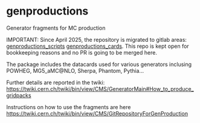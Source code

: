 # genproductions
Generator fragments for MC production

IMPORTANT: Since April 2025, the repository is migrated to gitlab areas: [genproductions_scripts]([url](https://gitlab.cern.ch/cms-gen/genproductions_scripts/)) [genproductions_cards]([url](https://gitlab.cern.ch/cms-gen/genproductions_cards/)). This repo is kept open for bookkeeping reasons and no PR is going to be merged here.

The package includes the datacards used for various generators inclusing POWHEG, MG5_aMC@NLO, Sherpa, Phantom, Pythia...

Further details are reported in the twiki: https://twiki.cern.ch/twiki/bin/view/CMS/GeneratorMain#How_to_produce_gridpacks

Instructions on how to use the fragments are here https://twiki.cern.ch/twiki/bin/view/CMS/GitRepositoryForGenProduction
